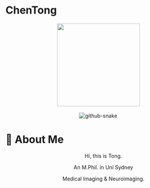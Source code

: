 # ChenTong
<div align="center">

  <!-- knock code pictures -->
  <picture>
    <source media="(prefers-color-scheme: dark)" srcset="https://cdn.jsdelivr.net/gh/sun0225SUN/sun0225SUN/assets/images/coding.gif" />
    <source media="(prefers-color-scheme: light)" srcset="https://cdn.jsdelivr.net/gh/sun0225SUN/sun0225SUN/assets/images/developer.svg" height="225px" />
    <img src="https://cdn.jsdelivr.net/gh/sun0225SUN/sun0225SUN/assets/images/coding.gif" />
  </picture>

  <!-- for beauty 留个空行好看点 -->
  <div>&nbsp;</div>
  
  
  <!-- Snake Code Contribution Map 贪吃蛇代码贡献图 -->
  <picture>
    <source media="(prefers-color-scheme: dark)" srcset="https://cdn.jsdelivr.net/gh/DavisMeee/DavisMeee/profile-snake-contrib/github-contribution-grid-snake-dark.svg" />
    <source media="(prefers-color-scheme: light)" srcset="https://cdn.jsdelivr.net/gh/DavisMeee/DavisMeee/profile-snake-contrib/github-contribution-grid-snake.svg" />
    <img alt="github-snake" src="https://cdn.jsdelivr.net/gh/DavisMeee/DavisMeee/profile-snake-contrib/github-contribution-grid-snake-dark.svg" />
  </picture>

</div>

#  🙋  About Me
<div align="center">
<p>&emsp;&emsp;Hi, this is Tong.</p>
<p>&emsp;&emsp;An M.Phil. in Uni Sydney</p>
<p>&emsp;&emsp;Medical Imaging & Neuroimaging. </p>
  
<tr><td>
</div>

